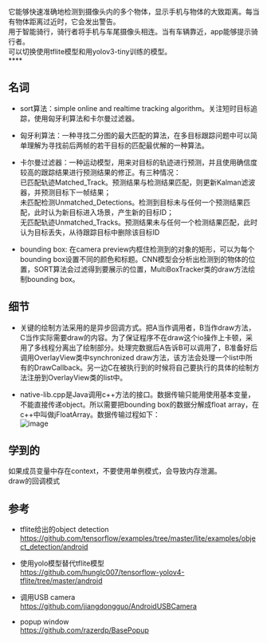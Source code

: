 <br>
它能够快速准确地检测到摄像头内的多个物体，显示手机与物体的大致距离。每当有物体距离过近时，它会发出警告。<br>
用于智能骑行，骑行者将手机与车尾摄像头相连。当有车辆靠近，app能够提示骑行者。<br>
可以切换使用tflite模型和用yolov3-tiny训练的模型。<br>
****

## 名词

* sort算法：simple online and realtime tracking algorithm。关注短时目标追踪，使用匈牙利算法和卡尔曼过滤器。<br>
* 匈牙利算法：一种寻找二分图的最大匹配的算法，在多目标跟踪问题中可以简单理解为寻找前后两帧的若干目标的匹配最优解的一种算法。<br>
* 卡尔曼过滤器：一种运动模型，用来对目标的轨迹进行预测，并且使用确信度较高的跟踪结果进行预测结果的修正。有三种情况：<br>
	已匹配轨迹Matched_Track。预测结果与检测结果匹配，则更新Kalman滤波器，并预测目标下一帧结果；<br>
	未匹配检测Unmatched_Detections。检测到目标未与任何一个预测结果匹配，此时认为新目标进入场景，产生新的目标ID；<br>
	无匹配轨迹Unmatched_Tracks。预测结果未与任何一个检测结果匹配，此时认为目标丢失，从待跟踪目标中删除该目标ID<br>

* bounding box: 在camera preview内框住检测到的对象的矩形，可以为每个bounding box设置不同的颜色和标题。CNN模型会分析出检测到的物体的位置，SORT算法会过滤得到要展示的位置，MultiBoxTracker类的draw方法绘制bounding box。<br>


## 细节

* 关键的绘制方法采用的是异步回调方式。把A当作调用者，B当作draw方法，C当作实际需要draw的内容。为了保证程序不在draw这个io操作上卡顿，采用了多线程分离出了绘制部分。处理完数据后A告诉B可以调用了，B准备好后调用OverlayView类中synchronized draw方法，该方法会处理一个list中所有的DrawCallback。另一边C在被执行到的时候将自己要执行的具体的绘制方法注册到OverlayView类的list中。

* native-lib.cpp是Java调用c++方法的接口。数据传输只能用使用基本变量，不能直接传递object。所以需要把bounding box的数据分解成float array，在c++中叫做jFloatArray。数据传输过程如下：<br>
![image](https://github.com/bismuth1102/noilliks_hawkeye/blob/main/img/hawkeye.png)


## 学到的
如果成员变量中存在context，不要使用单例模式，会导致内存泄漏。<br>
draw的回调模式<br>


## 参考

* tflite给出的object detection<br>
https://github.com/tensorflow/examples/tree/master/lite/examples/object_detection/android

* 使用yolo模型替代tflite模型<br>
https://github.com/hunglc007/tensorflow-yolov4-tflite/tree/master/android

* 调用USB camera<br>
https://github.com/jiangdongguo/AndroidUSBCamera

* popup window<br>
https://github.com/razerdp/BasePopup